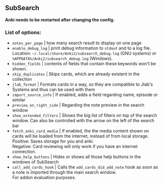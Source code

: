 ## SubSearch

**Anki needs to be restarted after changing the config.**

### List of options:

- `notes_per_page` | how many search result to display on one page
- `enable_debug_log` | print debug information to `stdout` and to a log file.<br/>
Location: `~/.local/share/Anki2/subsearch_debug.log` (GNU systems) or `%APPDATA%/Anki2/subsearch_debug.log` (Windows).
- `hidden_fields` | contents of fields that contain these keywords won't be shown.
- `skip_duplicates` | Skips cards, which are already existent in the collection
- `jlab_format` | Formats cards in a way, so they are compatible to Jlab's Systems and thus can be used with them
- `import_source_info` | If enabled, adds a field regarding name, episode or similar
- `preview_on_right_side` | Regarding the note preview in the search window
- `show_extended_filters` | Shows the big list of filters on top of the search window. Can also be controlled with the arrow on the left of the search bar
- `fetch_anki_card_media` | If enabled, the the media content shown on cards will be loaded from the internet, instead of from local storage.<br/>
Positive: Saves storage for you and anki.<br/>
Negative: Card reviewing will only work if you have an internet connection.
- `show_help_buttons` | Hides or shows all those help buttons in the windows of SubSearch
- `call_add_cards_hook` | Calls the `add_cards_did_add_note` hook as soon as a note is imported through the main search window. <br/>
For addon evaluation purposes.
